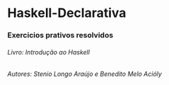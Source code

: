 # Haskell-Declarativa

### Exercicios prativos resolvidos
###### Livro: Introdução ao Haskell
###### Autores: Stenio Longo Araújo e Benedito Melo Acióly
